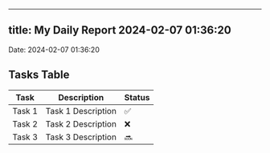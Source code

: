 
---
title: My Daily Report 2024-02-07 01:36:20
---

Date: 2024-02-07 01:36:20

## Tasks Table

| Task | Description | Status |
|------|-------------|--------|
| Task 1 | Task 1 Description | ✅ |
| Task 2 | Task 2 Description | ❌ |
| Task 3 | Task 3 Description | 🔜 |
